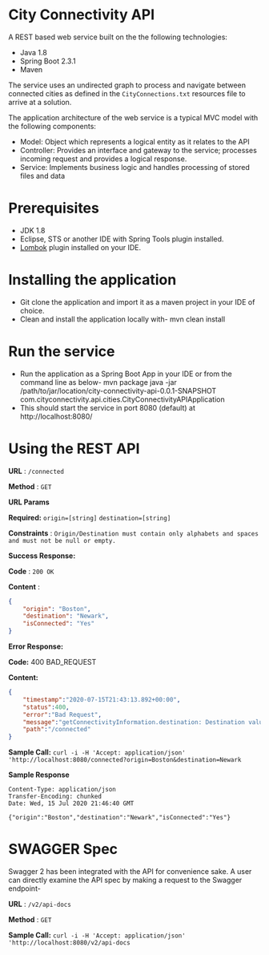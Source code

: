 # City Connectivity API

A REST based web service built on the the following technologies:

* Java 1.8
* Spring Boot 2.3.1
* Maven

The service uses an undirected graph to process and navigate between connected cities as defined in the `CityConnections.txt` resources file to arrive at a solution. 

The application architecture of the web service is a typical MVC model with the following components:
* Model: Object which represents a logical entity as it relates to the API
* Controller: Provides an interface and gateway to the service; processes incoming request and provides a logical response.
* Service: Implements business logic and handles processing of stored files and data

# Prerequisites
* JDK 1.8
* Eclipse, STS or another IDE with Spring Tools plugin installed.
* [Lombok](https://projectlombok.org/download) plugin installed on your IDE.

# Installing the application
* Git clone the application and import it as a maven project in your IDE of choice. 
* Clean and install the application locally with- 
	mvn clean install

# Run the service
* Run the application as a Spring Boot App in your IDE or from the command line as below- 
	mvn package
	java -jar /path/to/jar/location/city-connectivity-api-0.0.1-SNAPSHOT com.cityconnectivity.api.cities.CityConnectivityAPIApplication
* This should start the service in port 8080 (default) at http://localhost:8080/

# Using the REST API
**URL** : `/connected`

**Method** : `GET`

**URL Params**

   **Required:**
   `origin=[string]`
   `destination=[string]`
   
**Constraints** : `Origin/Destination must contain only alphabets and spaces and must not be null or empty.`

**Success Response:**

**Code** : `200 OK`

**Content** : 
```json
{
    "origin": "Boston",
    "destination": "Newark",
    "isConnected": "Yes"
}
```
**Error Response:**

**Code:** 400 BAD_REQUEST <br />
  
**Content:** 
```json
{
	"timestamp":"2020-07-15T21:43:13.892+00:00", 
	"status":400, 
	"error":"Bad Request", 
	"message":"getConnectivityInformation.destination: Destination value must contain only alphabets and spaces.", 
	"path":"/connected"
}
```

**Sample Call:**
`curl -i -H 'Accept: application/json' 'http://localhost:8080/connected?origin=Boston&destination=Newark`

**Sample Response**
```
Content-Type: application/json
Transfer-Encoding: chunked
Date: Wed, 15 Jul 2020 21:46:40 GMT

{"origin":"Boston","destination":"Newark","isConnected":"Yes"}
```

# SWAGGER Spec
Swagger 2 has been integrated with the API for convenience sake. A user can directly examine the API spec by making a request to the Swagger endpoint- 

**URL** : `/v2/api-docs`

**Method** : `GET`

**Sample Call:**
`curl -i -H 'Accept: application/json' 'http://localhost:8080/v2/api-docs`
